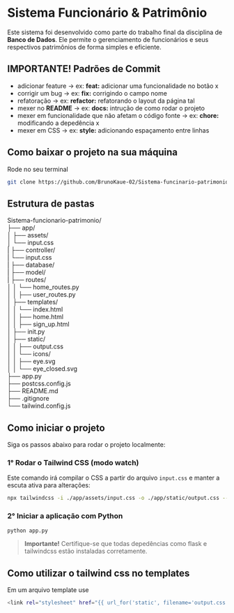 # Sistema Funcionário & Patrimônio

Este sistema foi desenvolvido como parte do trabalho final da disciplina de **Banco de Dados**. Ele permite o gerenciamento de funcionários e seus respectivos patrimônios de forma simples e eficiente.


## IMPORTANTE! Padrões de Commit
- adicionar feature -> ex: **feat:** adicionar uma funcionalidade no botão x
- corrigir um bug -> ex: **fix:** corrigindo o campo nome
- refatoração -> ex: **refactor:** refatorando o layout da página tal
- mexer no **README** -> ex: **docs:** intrução de como rodar o projeto
- mexer em funcionalidade que não afetam o código fonte -> ex: **chore:** modificando a depedência x
- mexer em CSS -> ex: **style:** adicionando espaçamento entre linhas


## Como baixar o projeto na sua máquina

Rode no seu terminal
```bash
git clone https://github.com/BrunoKaue-02/Sistema-funcinario-patrimonio.git
```

## Estrutura de pastas
Sistema-funcionario-patrimonio/ <br>
├── app/ <br>
│ ├── assets/ <br>
│ └── input.css <br>
| ├── controller/ <br>
| └── input.css <br>
| ├── database/ <br>
| ├── model/ <br>
| ├── routes/ <br>
│ │ └── home_routes.py <br>
│ │ ├── user_routes.py <br>
│ ├── templates/ <br>
│ │ └── index.html <br>
│ │ ├── home.html <br>
│ │ ├── sign_up.html <br>
│ ├── init.py <br>
│ ├── static/ <br>
│ │ ├── output.css <br>
│ │ └── icons/ <br>
│ │ ├── eye.svg <br>
│ │ └── eye_closed.svg <br>
├── app.py <br>
├── postcss.config.js <br>
├── README.md <br>
├── .gitignore <br>
└── tailwind.config.js <br>

##  Como iniciar o projeto

Siga os passos abaixo para rodar o projeto localmente:

### 1° Rodar o Tailwind CSS (modo watch)

Este comando irá compilar o CSS a partir do arquivo `input.css` e manter a escuta ativa para alterações:

```bash
npx tailwindcss -i ./app/assets/input.css -o ./app/static/output.css --watch
```
### 2° Iniciar a aplicação com Python
```bash
python app.py
```
> **Importante!** Certifique-se que todas depedências como flask e tailwindcss estão instaladas corretamente.

## Como utilizar o tailwind css no templates
Em um arquivo template use
```bash
<link rel="stylesheet" href="{{ url_for('static', filename='output.css') }}">
```
